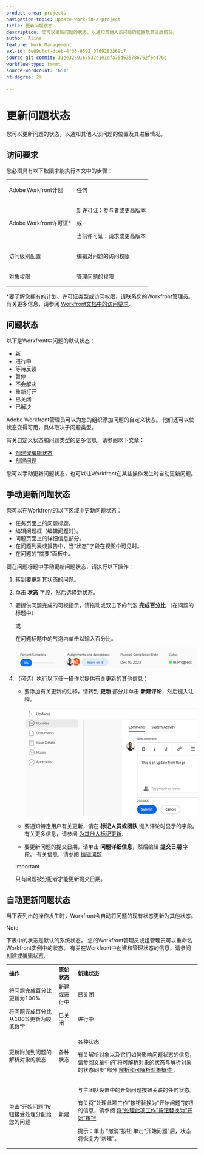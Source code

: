 ```yaml
---
product-area: projects
navigation-topic: update-work-in-a-project
title: 更新问题状态
description: 您可以更新问题的状态，以通知其他人该问题的位置及其进展情况。
author: Alina
feature: Work Management
exl-id: 6e09dfcf-dceb-4f33-9592-0769283369c7
source-git-commit: 31ee3259167532e1e1efa75d635786762f6e476e
workflow-type: tm+mt
source-wordcount: '651'
ht-degree: 2%

---
```


# 更新问题状态

<!--Audited: 01/2024-->

您可以更新问题的状态，以通知其他人该问题的位置及其进展情况。

## 访问要求

您必须具有以下权限才能执行本文中的步骤：

<table style="table-layout:auto"> 
 <col> 
 <col> 
 <tbody> 
  <tr> 
   <td role="rowheader">Adobe Workfront计划</td> 
   <td> <p>任何</p> </td> 
  </tr> 
  <tr> 
   <td role="rowheader">Adobe Workfront许可证*</td> 
   <td> <p>新许可证：参与者或更高版本</p>
   或
   <p>当前许可证：请求或更高版本</p>
   </td> 
  </tr> 
  <tr> 
   <td role="rowheader">访问级别配置</td> 
   <td> <p>编辑对问题的访问权限</p> </td> 
  </tr> 
  <tr> 
   <td role="rowheader">对象权限</td> 
   <td> <p>管理问题的权限</p> </td> 
  </tr> 
 </tbody> 
</table>

*要了解您拥有的计划、许可证类型或访问权限，请联系您的Workfront管理员。 有关更多信息，请参阅 [Workfront文档中的访问要求](/help/quicksilver/administration-and-setup/add-users/access-levels-and-object-permissions/access-level-requirements-in-documentation.md).

## 问题状态

以下是Workfront中问题的默认状态：

* 新
* 进行中
* 等待反馈
* 暂停
* 不会解决
* 重新打开
* 已关闭
* 已解决

Adobe Workfront管理员可以为您的组织添加问题的自定义状态。 他们还可以使状态变得可用，具体取决于问题类型。

有关自定义状态和问题类型的更多信息，请参阅以下文章：

* [创建或编辑状态](../../../administration-and-setup/customize-workfront/creating-custom-status-and-priority-labels/create-or-edit-a-status.md)
* [创建问题](../../../manage-work/issues/manage-issues/create-issues.md)

您可以手动更新问题状态，也可以让Workfront在某些操作发生时自动更新问题。

## 手动更新问题状态

您可以在Workfront的以下区域中更新问题状态：

* 任务页面上的问题标题。
* 编辑问题框（编辑问题时）。
* 问题页面上的详细信息部分。
* 在问题列表或报告中，当“状态”字段在视图中可见时。
* 在问题的“摘要”面板中。

要在问题标题中手动更新问题状态，请执行以下操作：

1. 转到要更新其状态的问题。
1. 单击 **状态** 字段，然后选择新状态。
1. 要提供问题完成的可视指示，请拖动或双击下的气泡 **完成百分比** （在问题的标题中）

   或

   在问题标题中的气泡内单击以输入百分比。

   ![](assets/nwe-updatetaskpercentinheader-350x54.png)

1. （可选）执行以下任一操作以提供有关更新的其他信息：

   * 要添加有关更新的注释，请转到 **更新** 部分并单击 **新建评论**，然后键入注释。

     ![](assets/nwe-issue-update-stream-message-box-350x125.png)

   * 要通知特定用户有关更新，请在 **标记人员或团队** 键入评论时显示的字段。 有关更多信息，请参阅 [为其他人标记更新](../../../workfront-basics/updating-work-items-and-viewing-updates/tag-others-on-updates.md).
   * 要更新问题的提交日期，请单击 **问题详细信息**，然后编辑 **提交日期** 字段。 有关信息，请参阅 [编辑问题](/help/quicksilver/manage-work/issues/manage-issues/edit-issues.md).


   >[!IMPORTANT]
   >
   >  只有问题被分配者才能更新提交日期。



<!--Old instructions, in old commenting: 

When you are updating an issue status, you can also add an explanation about the new status and change other issue information such as the commit date.

1. Go to an issue that you are assigned to for which you want to update the status.
1. Click the **Status** field in the issue header and select a new status.

   ![](assets/nwe-issue-status-expanded-in-header-350x370.png)

1. To provide a visual indication of issue completion, drag or double-click the bubble under **Percent Complete** in the header of the issue.

   Or

   Click inside the bubble in the header of the issue to enter a percentage.

   ![](assets/nwe-updatetaskpercentinheader-350x54.png)

-->

## 自动更新问题状态

当下表列出的操作发生时，Workfront会自动将问题的现有状态更新为其他状态。

>[!NOTE]
>
>下表中的状态是默认的系统状态。 您的Workfront管理员或组管理员可以重命名Workfront实例中的状态。 有关在Workfront中创建和管理状态的信息，请参阅 [创建或编辑状态](../../../administration-and-setup/customize-workfront/creating-custom-status-and-priority-labels/create-or-edit-a-status.md).

<table style="table-layout:auto"> 
 <col> 
 <col> 
 <col> 
 <tbody> 
  <tr> 
   <td><b>操作</b></td> 
   <td><b>原始状态</b></td> 
   <td><b>新建状态</b></td> 
  </tr> 
  <tr> 
   <td>将问题完成百分比更新为100%</td> 
   <td>新建或进行中</td> 
   <td>已关闭</td> 
  </tr> 
  <tr> 
   <td>将问题完成百分比从100%更新为较低数字</td> 
   <td>已关闭 </td> 
   <td>进行中</td> 
  </tr> 
  <tr> 
   <td>更新附加到问题的解析对象的状态</td> 
   <td>各种状态</td> 
   <td> <p>各种状态</p> <p>有关解析对象以及它们如何影响问题状态的信息，请参阅文章中的“将可解析对象的状态与解析对象的状态同步”部分 <a href="../../../manage-work/issues/convert-issues/resolving-and-resolvable-objects.md" class="MCXref xref">解析和可解析对象概述 </a>.</p> </td> 
  </tr> 
  <tr data-mc-conditions=""> 
   <td><span>单击“开始问题”按钮接受处理分配给您的问题</span> </td> 
   <td><span>新建</span> </td> 
   <td> <p>与主团队设置中的开始问题按钮关联的任何状态。 </p> <p>有关将“处理此项工作”按钮替换为“开始问题”按钮的信息，请参阅 <span href="../../../people-teams-and-groups/create-and-manage-teams/work-on-it-button-to-start-button.md"><a href="../../../people-teams-and-groups/create-and-manage-teams/work-on-it-button-to-start-button.md" class="MCXref xref">将“处理此项工作”按钮替换为“开始”按钮</a></span><span>.</span> </p> <p>提示：单击 <span data-mc-conditions="QuicksilverOrClassic.Quicksilver">“撤消”按钮</span> 单击“开始问题”后，状态将恢复为“新建”。 </p> </td> 
  </tr> 
 </tbody> 
</table>
